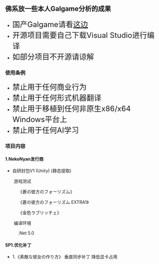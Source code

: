 ## 佛系放一些本人Galgame分析的成果

* <font size=5>国产Galgame请看[这边](https://github.com/YeLikesss/CNGALTools)</font>
* <font size=5>开源项目需要自己下载Visual Studio进行编译</font>
* <font size=5>如部分项目不开源请谅解</font>

### 使用条例

* <font size=5>禁止用于任何商业行为</font>
* <font size=5>禁止用于任何形式机器翻译</font>
* <font size=5>禁止用于移植到任何非原生x86/x64 Windows平台上</font>
* <font size=5>禁止用于任何AI学习</font>



### 项目内容

#### 1.NekoNyan发行商

* 自研封包V1 (Unity)  (静态提取)

&emsp;&emsp;游戏测试

&emsp;&emsp;&emsp;《蒼の彼方のフォーリズム》

&emsp;&emsp;&emsp;《蒼の彼方のフォーリズム EXTRA1》

&emsp;&emsp;&emsp;《金色ラブリッチェ》

&emsp;&emsp;编译环境

&emsp;&emsp;&emsp;.Net 5.0





#### SP1.优化补丁

* 1.《素敵な彼女の作り方》 垂直同步补丁 降低显卡占用